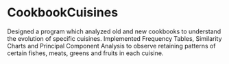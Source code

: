 # CookbookCuisines

Designed a program which analyzed old and new cookbooks to understand the evolution of specific cuisines. Implemented Frequency Tables, Similarity Charts and Principal Component Analysis to observe retaining patterns of certain fishes, meats, greens and fruits in each cuisine.
